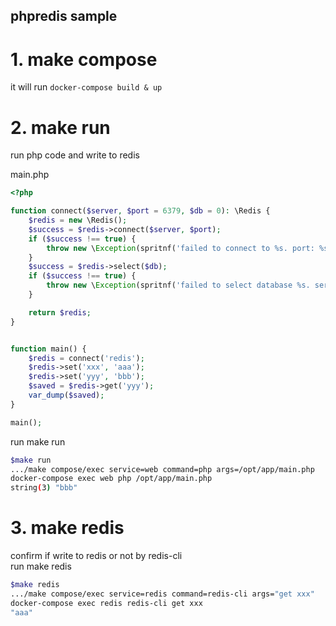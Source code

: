 phpredis sample
---

# 1. make compose

it will run `docker-compose build & up`

# 2. make run

run php code and write to redis

main.php

```php
<?php

function connect($server, $port = 6379, $db = 0): \Redis {
    $redis = new \Redis();
    $success = $redis->connect($server, $port);
    if ($success !== true) {
        throw new \Exception(spritnf('failed to connect to %s. port: %s', $server, $port));
    }
    $success = $redis->select($db);
    if ($success !== true) {
        throw new \Exception(spritnf('failed to select database %s. server: %s. port: %s', $db, $server, $port));
    }

    return $redis;
}


function main() {
    $redis = connect('redis');
    $redis->set('xxx', 'aaa');
    $redis->set('yyy', 'bbb');
    $saved = $redis->get('yyy');
    var_dump($saved);
}

main();
```

run make run  

```zsh
$make run
.../make compose/exec service=web command=php args=/opt/app/main.php
docker-compose exec web php /opt/app/main.php
string(3) "bbb"
```

# 3. make redis

confirm if write to redis or not by redis-cli  
run make redis  

```zsh
$make redis
.../make compose/exec service=redis command=redis-cli args="get xxx"
docker-compose exec redis redis-cli get xxx
"aaa"
```
